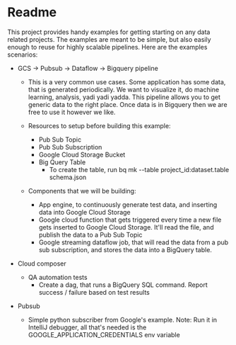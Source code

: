 # Readme
This project provides handy examples for getting starting on any data related projects. 
The examples are meant to be simple, but also easily enough to reuse for highly scalable pipelines.
Here are the examples scenarios:

-  GCS -> Pubsub -> Dataflow -> Bigquery pipeline
   - This is a very common use cases. Some application has some data, that is generated periodically. 
   We want to visualize it, do machine learning, analysis, yadi yadi yadda. This pipeline allows you to
   get generic data to the right place. Once data is in Bigquery then we are free to use it however we like. 
   - Resources to setup before building this example:
      - Pub Sub Topic
      - Pub Sub Subscription
      - Google Cloud Storage Bucket
      - Big Query Table
         - To create the table, run 
            bq mk --table project_id:dataset.table schema.json
            
   - Components that we will be building:
      - App engine, to continuously generate test data, and inserting data into Google Cloud Storage
      - Google cloud function that gets triggered every time a new file gets inserted to Google Cloud Storage. 
      It'll read the file, and publish the data to a Pub Sub Topic
      - Google streaming dataflow job, that will read the data from a pub sub subscription, and stores the data into a BigQuery table.
        
   
- Cloud composer
   - QA automation tests
      - Create a dag, that runs a BigQuery SQL command. Report success / failure based on test results
       
       
- Pubsub
    - Simple python subscriber from Google's example. 
        Note: Run it in IntelliJ debugger, all that's needed is the GOOGLE_APPLICATION_CREDENTIALS env variable